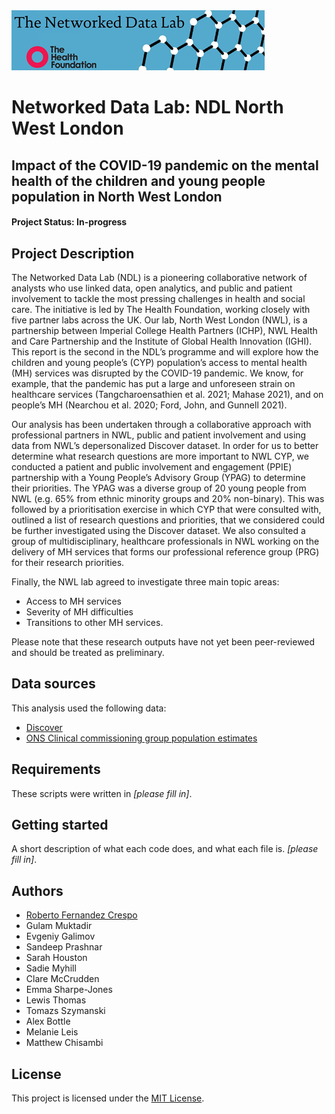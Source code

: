 <img src="ndlbanner.png" width="405" height="96">

# Networked Data Lab: NDL North West London
## Impact of the COVID-19 pandemic on the mental health of the children and young people population in North West London

#### Project Status: In-progress

## Project Description

The Networked Data Lab (NDL) is a pioneering collaborative network of analysts who use linked data, open
analytics, and public and patient involvement to tackle the most pressing challenges in health and social
care. The initiative is led by The Health Foundation, working closely with five partner labs across the UK.
Our lab, North West London (NWL), is a partnership between Imperial College Health Partners (ICHP), NWL
Health and Care Partnership and the Institute of Global Health Innovation (IGHI).
This report is the second in the NDL’s programme and will explore how the children and young people’s
(CYP) population’s access to mental health (MH) services was disrupted by the COVID-19 pandemic.
We know, for example, that the pandemic has put a large and unforeseen strain on healthcare services
(Tangcharoensathien et al. 2021; Mahase 2021), and on people’s MH (Nearchou et al. 2020; Ford, John,
and Gunnell 2021).

Our analysis has been undertaken through a collaborative approach with professional partners in NWL,
public and patient involvement and using data from NWL’s depersonalized Discover dataset.
In order for us to better determine what research questions are more important to NWL CYP, we conducted
a patient and public involvement and engagement (PPIE) partnership with a Young People’s Advisory Group
(YPAG) to determine their priorities. The YPAG was a diverse group of 20 young people from NWL (e.g. 65%
from ethnic minority groups and 20% non-binary). This was followed by a prioritisation exercise in which
CYP that were consulted with, outlined a list of research questions and priorities, that we considered could be
further investigated using the Discover dataset. We also consulted a group of multidisciplinary, healthcare
professionals in NWL working on the delivery of MH services that forms our professional reference group
(PRG) for their research priorities.

Finally, the NWL lab agreed to investigate three main topic areas:
- Access to MH services
- Severity of MH difficulties
- Transitions to other MH services.


Please note that these research outputs have not yet been peer-reviewed and should be treated as preliminary.

## Data sources

This analysis used the following data:

- [Discover](https://www.discover-now.co.uk)
- [ONS Clinical commissioning group population estimates](https://www.ons.gov.uk/peoplepopulationandcommunity/populationandmigration/populationestimates/datasets/clinicalcommissioninggroupmidyearpopulationestimates)

## Requirements

These scripts were written in *[please fill in]*.

## Getting started

A short description of what each code does, and what each file is. *[please fill in]*.

## Authors

- [Roberto Fernandez Crespo](roberto.fernandez-crespo1@imperial.ac.uk)
- Gulam Muktadir
- Evgeniy Galimov
- Sandeep Prashnar
- Sarah Houston
- Sadie Myhill
- Clare McCrudden
- Emma Sharpe-Jones
- Lewis Thomas
- Tomazs Szymanski
- Alex Bottle
- Melanie Leis
- Matthew Chisambi

## License

This project is licensed under the [MIT License](https://opensource.org/licenses/MIT).
